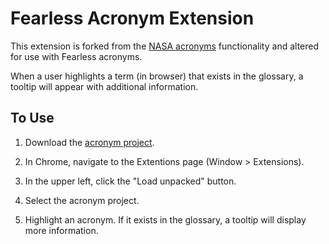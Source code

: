 # Fearless Acronym Extension

This extension is forked from the [NASA acronyms](https://github.com/nasa/NASA-Acronyms) functionality and altered for use with Fearless acronyms.

When a user highlights a term (in browser) that exists in the glossary, a tooltip will appear with additional information.

## To Use

1. Download the [acronym project](https://github.com/FearlessSolutions/acronym_plugin).

2. In Chrome, navigate to the Extentions page (Window > Extensions).

3. In the upper left, click the "Load unpacked" button.

4. Select the acronym project.

5. Highlight an acronym. If it exists in the glossary, a tooltip will display more information.
